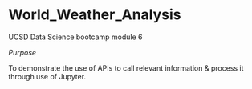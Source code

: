 # World_Weather_Analysis
UCSD Data Science bootcamp module 6

*Purpose*

To demonstrate the use of APIs to call relevant information & process it through use of Jupyter.
